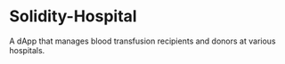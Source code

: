 # Solidity-Hospital
A dApp that manages blood transfusion recipients and donors at various hospitals.
